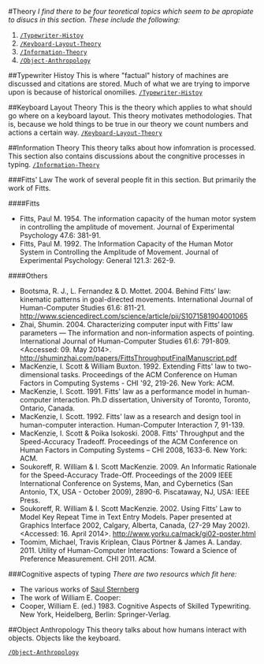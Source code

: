 #Theory
_I find there to be four teoretical topics which seem to be apropiate to disucs in this section. These include the following:_

1. [`/Typewriter-Histoy`](/Typewriter-Histoy)
2. [`/Keyboard-Layout-Theory`](/Keyboard-Layout-Theory)
3. [`/Information-Theory`](/Information-Theory)
4. [`/Object-Anthropology`](/Object-Anthropology)


##Typewriter Histoy
This is where "factual" history of machines are discussed and citations are stored. Much of what we are trying to imporve upon is because of historical onomilies. [`/Typewriter-Histoy`](/Typewriter-Histoy)

##Keyboard Layout Theory
This is the theory which applies to what should go where on a keyboard layout. This theory motivates methodologies. That is, because we hold things to be true in our theory we count numbers and actions a certain way. [`/Keyboard-Layout-Theory`](/Keyboard-Layout-Theory)


##Information Theory
This theory talks about how infomration is processed. This section also contains discussions about the congnitive processes in typing.
[`/Information-Theory`](/Information-Theory)

###Fitts' Law
The work of several people fit in this section. But primarily the work of Fitts.

####Fitts
* Fitts, Paul M. 1954. The information capacity of the human motor system in controlling the amplitude of movement. Journal of Experimental Psychology 47.6: 381-91. 
* Fitts, Paul  M. 1992. The Information Capacity of the Human Motor System in Controlling the Amplitude of Movement. Journal of Experimental Psychology: General 121.3: 262-9. 

####Others
* Bootsma, R. J., L. Fernandez & D. Mottet. 2004. Behind Fitts’ law: kinematic patterns in goal-directed movements. International Journal of Human-Computer Studies 61.6: 811-21. http://www.sciencedirect.com/science/article/pii/S1071581904001065
* Zhai, Shumin. 2004. Characterizing computer input with Fitts’ law parameters — The information and non-information aspects of pointing. International Journal of Human-Computer Studies 61.6: 791-809.  <Accessed: 09. May 2014>. http://shuminzhai.com/papers/FittsThroughputFinalManuscript.pdf
* MacKenzie, I. Scott & William Buxton. 1992. Extending Fitts' law to two-dimensional tasks. Proceedings of the ACM Conference on Human Factors in Computing Systems - CHI '92, 219-26. New York: ACM.
* MacKenzie, I. Scott. 1991. Fitts' law as a performance model in human-computer interaction. Ph.D dissertation, University of Toronto, Toronto, Ontario, Canada.
* MacKenzie, I. Scott. 1992. Fitts' law as a research and design tool in human-computer interaction. Human-Computer Interaction 7, 91-139. 
* MacKenzie, I. Scott & Poika Isokoski. 2008. Fitts' Throughput and the Speed-Accuracy Tradeoff. Proceedings of the ACM Conference on Human Factors in Computing Systems – CHI 2008, 1633-6. New York: ACM.
* Soukoreff, R. William & I. Scott MacKenzie. 2009. An Informatic Rationale for the Speed-Accuracy Trade-Off. Proceedings of the 2009 IEEE International Conference on Systems, Man, and Cybernetics (San Antonio, TX, USA - October 2009), 2890-6. Piscataway, NJ, USA: IEEE Press.
* Soukoreff, R. William & I. Scott MacKenzie. 2002. Using Fitts' Law to Model Key Repeat Time in Text Entry Models. Paper presented at Graphics Interface 2002, Calgary, Alberta, Canada, (27-29 May 2002). <Accessed: 16. April 2014>. http://www.yorku.ca/mack/gi02-poster.html
* Toomim, Michael, Travis Kriplean, Claus Pörtner & James A. Landay. 2011. Utility of Human-Computer Interactions: Toward a Science of Preference Measurement. CHI 2011. ACM.


###Cognitive aspects of typing
_There are two resourcs which fit here:_
* The various works of [Saul Sternberg](http://www.psych.upenn.edu/~saul/)
* The work of William E. Cooper:
 * Cooper, William E. (ed.) 1983. Cognitive Aspects of Skilled Typewriting. New York, Heidelberg, Berlin: Springer-Verlag. 


##Object Anthropology
This theory talks about how humans interact with objects. Objects like the keyboard.

[`/Object-Anthropology`](/Object-Anthropology)